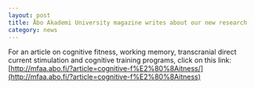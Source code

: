 ```yaml
---
layout: post
title: Åbo Akademi University magazine writes about our new research
category: news
---
```



For an article on cognitive fitness, working memory, transcranial direct current stimulation and cognitive training programs, click on this link: [http://mfaa.abo.fi/?article=cognitive-f%E2%80%8Aitness/](http://mfaa.abo.fi/?article=cognitive-f%E2%80%8Aitness)
